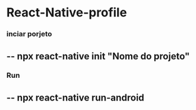 # React-Native-profile

### inciar porjeto

--
npx react-native init "Nome do projeto"
--
### Run

--
npx react-native run-android
--